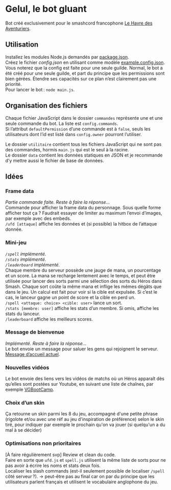 # Gelul, le bot gluant

Bot créé exclusivement pour le smashcord francophone [Le Havre des Aventuriers](https://discord.gg/sevQSfS).

## Utilisation

Installez les modules Node.js demandés par [package.json](./package.json).  
Créez le fichier *config.json* en utilisant comme modèle [example.config.json](./example.config.json). Vous noterez que la config est faite pour une seule guilde. Normal, le bot a été créé pour une seule guilde, et part du principe que les permissions sont bien gérées. Étendre ses capacités sur ce plan n’est clairement pas une priorité.  
Pour lancer le bot : `node main.js`.

## Organisation des fichiers

Chaque fichier JavaScript dans le dossier `commandes` représente une et une seule commande du bot. La liste est `config.commands`.  
Si l’attribut `defaultPermission` d’une commande est à `false`, seuls les utilisateurs dont l’id est listé dans `config.owner` pourront l’utiliser.

Le dossier `utilitaire` contient tous les fichiers JavaScript qui ne sont pas des commandes, hormis `main.js` qui est le seul à la racine.  
Le dossier `data` contient les données statiques en JSON et je recommande d’y mettre aussi le fichier de base de données.

## Idées

### Frame data
*Partie commande faite. Reste à faire la réponse…*  
Commande pour afficher la frame data du personnage. Sous quelle forme afficher tout ça ? Faudrait essayer de limiter au maximum l’envoi d’images, par exemple avec des embeds.  
`/ufd [attaque]` affiche les données et (si possible) la hitbox de l’attaque donnée.

### Mini-jeu
*`/spell` implémenté.*  
*`/stats` implémenté.*  
*`/leaderboard` implémenté.*  
Chaque membre du serveur possède une jauge de mana, un pourcentage et un score. La mana se recharge lentement avec le temps, et peut être utilisée pour lancer des sorts parmi une sélection des sorts du Héros dans Smash. Chaque sort coûte la même mana et inflige les mêmes dégâts que dans le jeu. Un calcul est fait pour voir si la cible est expulsée. Si c’est le cas, le lanceur gagne un point de score et la cible en perd un.  
`/spell <attaque: choice> <cible: user>` lance un sort.  
`/stats [membre: user]` affiche les stats d’un membre. Si omis, affiche les stats du lanceur.  
`/leaderboard` affiche les meilleurs scores.  

### Message de bienvenue
*Implémenté. Reste à faire la réponse…*  
Le bot envoie un message pour saluer les gens qui rejoignent le serveur. [Message d’accueil actuel](https://discord.com/channels/588074121980805120/588075108975771691/928032992402735124).

### Nouvelles vidéos
Le bot envoie des liens vers les vidéos de matchs où un Héros apparaît dès qu’elles sont postées sur Youtube, en suivant une liste de chaînes, par exemple [VGBootCamp](https://www.youtube.com/c/Vgbootcamp).

### Choix d’un skin
Ça retourne un skin parmi les 8 du jeu, accompagné d'une petite phrase (rigolote et/ou avec une réf au jeu d'inspiration de préférence) selon le skin tiré, pour indiquer par exemple le prochain qu'on va jouer (si quelqu'un a du mal à se décider)

### Optimisations non prioritaires
[À faire régulièrement svp] Review et clean du code.  
Faire en sorte que `ufd.js` et `spell.js` utilisent la même liste de sorts pour ne pas avoir à écrire les noms et stats deux fois.  
Localiser les slash commands (est-il seulement possible de localiser `/spell` côté serveur ?). → peut-être pas au final car on par du principe que les utilisateurs parlent français et utilisent le vocabulaire anglophone du jeu.  
